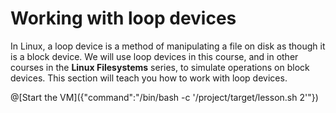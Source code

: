 # Working with loop devices

In Linux, a loop device is a method of manipulating a file on disk as though it is a block device. We will use loop devices in this course,
and in other courses in the **Linux Filesystems** series, to simulate operations on block devices. This section will teach you how to work
with loop devices.

@[Start the VM]({"command":"/bin/bash -c '/project/target/lesson.sh 2'"})




